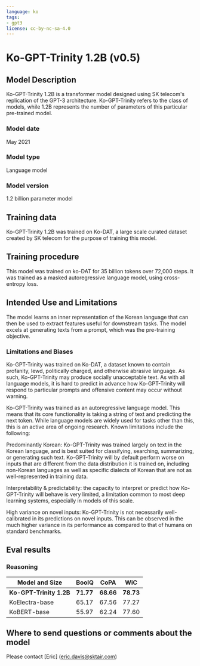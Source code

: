 ```yaml
---
language: ko
tags:
- gpt3
license: cc-by-nc-sa-4.0
---
```


# Ko-GPT-Trinity 1.2B (v0.5)

## Model Description

Ko-GPT-Trinity 1.2B is a transformer model designed using SK telecom's replication of the GPT-3 architecture. Ko-GPT-Trinity refers to the class of models, while 1.2B represents the number of parameters of this particular pre-trained model.

### Model date
May 2021

### Model type
Language model

### Model version
1.2 billion parameter model

## Training data

Ko-GPT-Trinity 1.2B was trained on Ko-DAT, a large scale curated dataset created by SK telecom for the purpose of training this model.

## Training procedure

This model was trained on ko-DAT for 35 billion tokens over 72,000 steps. It was trained as a masked autoregressive language model, using cross-entropy loss.

## Intended Use and Limitations

The model learns an inner representation of the Korean language that can then be used to extract features useful for downstream tasks. The model excels at generating texts from a prompt, which was the pre-training objective.

### Limitations and Biases

Ko-GPT-Trinity was trained on Ko-DAT, a dataset known to contain profanity, lewd, politically charged, and otherwise abrasive language. As such, Ko-GPT-Trinity may produce socially unacceptable text. As with all language models, it is hard to predict in advance how Ko-GPT-Trinity will respond to particular prompts and offensive content may occur without warning.

Ko-GPT-Trinity was trained as an autoregressive language model. This means that its core functionality is taking a string of text and predicting the next token. While language models are widely used for tasks other than this, this is an active area of ongoing research. Known limitations include the following:

Predominantly Korean: Ko-GPT-Trinity was trained largely on text in the Korean language, and is best suited for classifying, searching, summarizing, or generating such text. Ko-GPT-Trinity will by default perform worse on inputs that are different from the data distribution it is trained on, including non-Korean languages as well as specific dialects of Korean that are not as well-represented in  training data. 

Interpretability & predictability: the capacity to interpret or predict how Ko-GPT-Trinity will behave is very limited, a limitation common to most deep learning systems, especially in models of this scale.

High variance on novel inputs: Ko-GPT-Trinity is not necessarily well-calibrated in its predictions on novel inputs. This can be observed in the much higher variance in its performance as compared to that of humans on standard benchmarks.

## Eval results

### Reasoning

| Model and Size          | BoolQ     | CoPA       | WiC       | 
| ----------------------- | --------- | ---------- | --------- |
| **Ko-GPT-Trinity 1.2B** | **71.77** | **68.66**  | **78.73** |
| KoElectra-base          | 65.17     | 67.56      | 77.27     |
| KoBERT-base             | 55.97     | 62.24      | 77.60     |

## Where to send questions or comments about the model
Please contact [Eric] (eric.davis@sktair.com)
